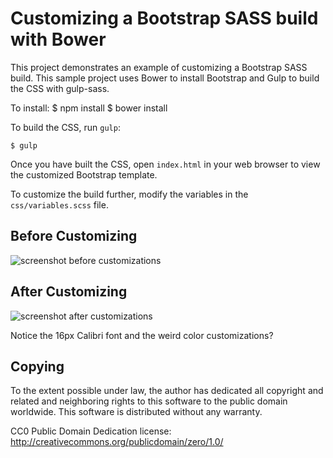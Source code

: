 Customizing a Bootstrap SASS build with Bower
=============================================

This project demonstrates an example of customizing a Bootstrap SASS build.  This sample project uses Bower to install Bootstrap and Gulp to build the CSS with gulp-sass.


To install:
    $ npm install
    $ bower install


To build the CSS, run `gulp`:

    $ gulp

Once you have built the CSS, open `index.html` in your web browser to view the customized Bootstrap template.

To customize the build further, modify the variables in the `css/variables.scss` file.

Before Customizing
------------------

![screenshot before customizations](screenshots/before.png?raw=true)


After Customizing
-----------------

![screenshot after customizations](screenshots/after.png?raw=true)

Notice the 16px Calibri font and the weird color customizations?

Copying
-------

To the extent possible under law, the author has dedicated all copyright and related and neighboring rights to this software to the public domain worldwide. This software is distributed without any warranty.

CC0 Public Domain Dedication license: http://creativecommons.org/publicdomain/zero/1.0/
